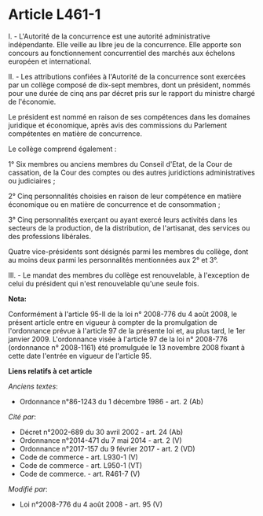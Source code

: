 # Article L461-1

I. - L'Autorité de la concurrence est une autorité administrative indépendante. Elle veille au libre jeu de la concurrence.
Elle apporte son concours au fonctionnement concurrentiel des marchés aux échelons européen et international. 

II. - Les attributions confiées à l'Autorité de la concurrence sont exercées par un collège composé de dix-sept membres, dont
un président, nommés pour une durée de cinq ans par décret pris sur le rapport du ministre chargé de l'économie. 

Le président est nommé en raison de ses compétences dans les domaines juridique et économique, après avis des commissions du
Parlement compétentes en matière de concurrence. 

Le collège comprend également : 

1° Six membres ou anciens membres du Conseil d'Etat, de la Cour de cassation, de la Cour des comptes ou des autres
juridictions administratives ou judiciaires ; 

2° Cinq personnalités choisies en raison de leur compétence en matière économique ou en matière de concurrence et de
consommation ; 

3° Cinq personnalités exerçant ou ayant exercé leurs activités dans les secteurs de la production, de la distribution, de
l'artisanat, des services ou des professions libérales. 

Quatre vice-présidents sont désignés parmi les membres du collège, dont au moins deux parmi les personnalités mentionnées aux
2° et 3°. 

III. - Le mandat des membres du collège est renouvelable, à l'exception de celui du président qui n'est renouvelable qu'une
seule fois.

**Nota:**

Conformément à l'article 95-II de la loi n° 2008-776 du 4 août 2008, le présent article entre en vigueur à compter de la
promulgation de l'ordonnance prévue à l'article 97 de la présente loi et, au plus tard, le 1er janvier 2009. L'ordonnance
visée à l'article 97 de la loi n° 2008-776 (ordonnance n° 2008-1161) été promulguée le 13 novembre 2008 fixant à cette date
l'entrée en vigueur de l'article 95.

**Liens relatifs à cet article**

_Anciens textes_:

  - Ordonnance n°86-1243 du 1 décembre 1986 - art. 2 (Ab)

_Cité par_:

  - Décret n°2002-689 du 30 avril 2002 - art. 24 (Ab)
  - Ordonnance n°2014-471 du 7 mai 2014 - art. 2 (V)
  - Ordonnance n°2017-157 du 9 février 2017 - art. 2 (VD)
  - Code de commerce - art. L930-1 (V)
  - Code de commerce - art. L950-1 (VT)
  - Code de commerce. - art. R461-7 (V)

_Modifié par_:

  - Loi n°2008-776 du 4 août 2008 - art. 95 (V)
